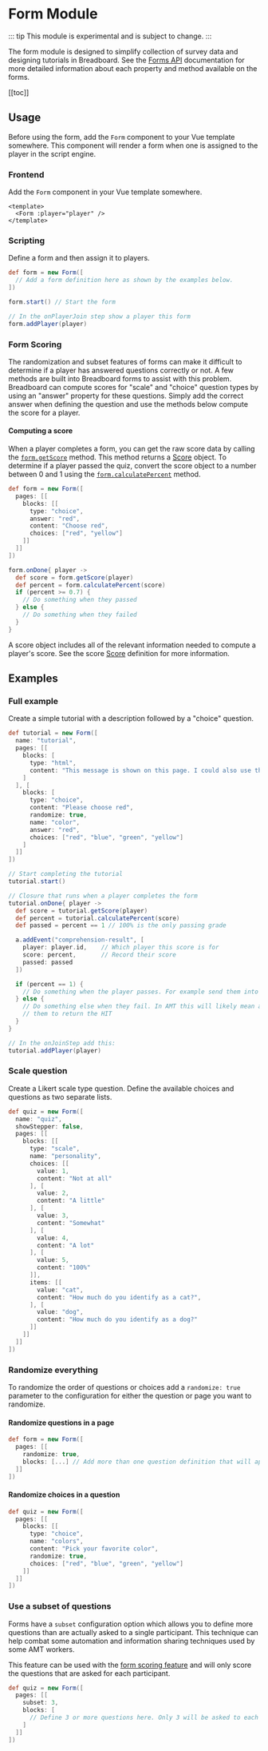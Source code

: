 # Form Module

::: tip
This module is experimental and is subject to change.
:::

The form module is designed to simplify collection of survey data and designing 
tutorials in Breadboard. See the [Forms API](../api/modules/form) documentation for more detailed information about each property and method available on the forms.

[[toc]]

## Usage
Before using the form, add the `Form` component to your Vue template somewhere. 
This component will render a form when one is assigned to the player in the 
script engine.

### Frontend
Add the `Form` component in your Vue template somewhere.
```vue
<template>
  <Form :player="player" />
</template>
```

### Scripting
Define a form and then assign it to players.

```groovy
def form = new Form([
  // Add a form definition here as shown by the examples below.
])

form.start() // Start the form

// In the onPlayerJoin step show a player this form
form.addPlayer(player)
```

### Form Scoring
The randomization and subset features of forms can make it difficult to 
determine if a player has answered questions correctly or not. A few methods are
built into Breadboard forms to assist with this problem. Breadboard can compute
scores for "scale" and "choice" question types by using an "answer" property for
these questions. Simply add the correct answer when defining the question and
use the methods below compute the score for a player.

#### Computing a score
When a player completes a form, you can get the raw score data by calling the [`form.getScore`](../api/modules/form/README.md#getscore-vertex-player) method. This method returns a [Score](../api/modules/form/README.md#score) object. To determine
if a player passed the quiz, convert the score object to a number between 0 and 1 using the [`form.calculatePercent`](../api/modules/form/README.md#calculatepercent-score-score) method.

```groovy
def form = new Form([
  pages: [[
    blocks: [[
      type: "choice",
      answer: "red",
      content: "Choose red",
      choices: ["red", "yellow"]
    ]]
  ]]
])

form.onDone{ player ->
  def score = form.getScore(player)
  def percent = form.calculatePercent(score)
  if (percent >= 0.7) {
    // Do something when they passed
  } else {
    // Do something when they failed
  }
}
```
A score object includes all of the relevant information needed to compute a
player's score. See the score [Score](../api/modules/form/README.md#score) definition for more information.


## Examples
### Full example
Create a simple tutorial with a description followed by a "choice" question.
```groovy
def tutorial = new Form([
  name: "tutorial",
  pages: [[
    blocks: [
      type: "html",
      content: "This message is shown on this page. I could also use the `contentKey` property instead to use content written with the content dialog."
    ]
  ], [
    blocks: [
      type: "choice",
      content: "Please choose red",
      randomize: true,
      name: "color",
      answer: "red",
      choices: ["red", "blue", "green", "yellow"]
    ]
  ]]
])

// Start completing the tutorial
tutorial.start()

// Closure that runs when a player completes the form
tutorial.onDone{ player ->
  def score = tutorial.getScore(player)
  def percent = tutorial.calculatePercent(score)
  def passed = percent == 1 // 100% is the only passing grade

  a.addEvent("comprehension-result", [
    player: player.id,    // Which player this score is for
    score: percent,       // Record their score
    passed: passed 
  ])

  if (percent == 1) {
    // Do something when the player passes. For example send them into a game
  } else {
    // Do something else when they fail. In AMT this will likely mean asking
    // them to return the HIT
  }
}

// In the onJoinStep add this:
tutorial.addPlayer(player)

```


### Scale question
Create a Likert scale type question. Define the available choices and questions
as two separate lists.

```groovy
def quiz = new Form([
  name: "quiz",
  showStepper: false,
  pages: [[
    blocks: [[
      type: "scale",
      name: "personality",
      choices: [[
        value: 1,
        content: "Not at all"
      ], [
        value: 2,
        content: "A little"
      ], [
        value: 3,
        content: "Somewhat"
      ], [
        value: 4,
        content: "A lot"
      ], [
        value: 5,
        content: "100%"
      ]],
      items: [[
        value: "cat",
        content: "How much do you identify as a cat?",
      ], [
        value: "dog",
        content: "How much do you identify as a dog?"
      ]]
    ]]
  ]]
])
```


### Randomize everything
To randomize the order of questions or choices add a `randomize: true` parameter
to the configuration for either the question or page you want to randomize.

#### Randomize questions in a page
```groovy
def form = new Form([
  pages: [[
    randomize: true,
    blocks: [...] // Add more than one question definition that will appear in random order
  ]]
])
```

#### Randomize choices in a question
```groovy
def quiz = new Form([
  pages: [[
    blocks: [[
      type: "choice",
      name: "colors",
      content: "Pick your favorite color",
      randomize: true,
      choices: ["red", "blue", "green", "yellow"]
    ]]
  ]]
])
```

### Use a subset of questions
Forms have a `subset` configuration option which allows you to define more 
questions than are actually asked to a single participant. This technique can 
help combat some automation and information sharing techniques used by some AMT
workers.

This feature can be used with the [form scoring feature](#form-scoring) and 
will only score the questions that are asked for each participant.

```groovy
def quiz = new Form([
  pages: [[
    subset: 3,
    blocks: [
      // Define 3 or more questions here. Only 3 will be asked to each player.
    ]
  ]]
])
```

